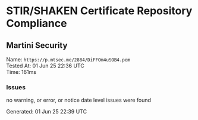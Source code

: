 # STIR/SHAKEN Certificate Repository Compliance

## Martini Security

Name: `https://p.mtsec.me/2884/DiFFOm4uSOB4.pem`\
Tested At: 01 Jun 25 22:36 UTC\
Time: 161ms

### Issues

no warning, or error, or notice date level issues were found

Generated: 01 Jun 25 22:39 UTC